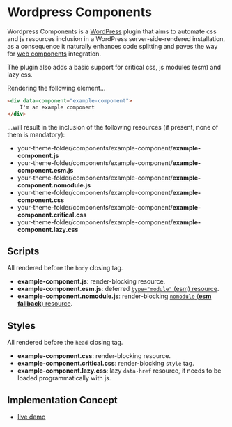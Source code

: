 # Wordpress Components

Wordpress Components is a [WordPress](https://wordpress.com/it) plugin that aims to automate css and js resources inclusion in a WordPress server-side-rendered installation, as a consequence it naturally enhances code splitting and paves the way for [web components](https://developer.mozilla.org/en-US/docs/Web/Web_Components) integration.

The plugin also adds a basic support for critical css, js modules (esm) and lazy css.

Rendering the following element...
```html
<div data-component="example-component">
    I'm an example component
</div>
```

...will result in the inclusion of the following resources (if present, none of them is mandatory):

* your-theme-folder/components/example-component/**example-component.js**
* your-theme-folder/components/example-component/**example-component.esm.js**
* your-theme-folder/components/example-component/**example-component.nomodule.js**
* your-theme-folder/components/example-component/**example-component.css**
* your-theme-folder/components/example-component/**example-component.critical.css**
* your-theme-folder/components/example-component/**example-component.lazy.css**

## Scripts
All rendered before the `body` closing tag.

* **example-component.js**: render-blocking resource.
* **example-component.esm.js**: deferred [`type="module"` (esm) resource](https://developer.mozilla.org/en-US/docs/Web/JavaScript/Guide/Modules).
* **example-component.nomodule.js**: render-blocking [`nomodule` (**esm fallback**) resource](https://developer.mozilla.org/en-US/docs/Web/HTML/Element/script#attr-nomodule).

## Styles
All rendered before the `head` closing tag.

* **example-component.css**: render-blocking resource.
* **example-component.critical.css**: render-blocking `style` tag.
* **example-component.lazy.css**: lazy `data-href` resource, it needs to be loaded programmatically with js.

## Implementation Concept

* [live demo](#)
